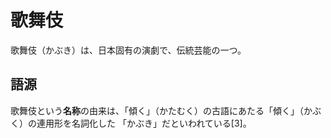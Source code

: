 
# 歌舞伎
歌舞伎（かぶき）は、日本固有の演劇で、伝統芸能の一つ。

## **語源**

歌舞伎という**名称**の由来は、「傾く」（かたむく）の古語にあたる「傾く」（かぶく）の連用形を名詞化した
「かぶき」だといわれている[3]。
